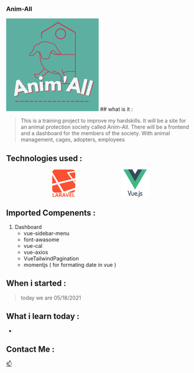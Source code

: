 ### Anim-All
<img src="https://github.com/Delvaux1986/anim-all/blob/main/public/assets/img/logo/logo.png?raw=true" alt="logo" style="width:250px;height:250px; margin:auto auto;"/>
## what is it :

> This is a training project to improve my hardskills.
>It will be a site for an animal protection society called Anim-All.
>There will be a frontend and a dashboard for the members of the society.
>With animal management, cages, adopters, employees 

## Technologies used :

<div style="display:flex;flex-direction:row; justify-content:space-evenly;"> 
    <img src="https://raw.githubusercontent.com/devicons/devicon/7a4ca8aa871d6dca81691e018d31eed89cb70a76/icons/laravel/laravel-plain-wordmark.svg" width="75" height="75" style="display:flex;"/>
    <img src="https://raw.githubusercontent.com/devicons/devicon/7a4ca8aa871d6dca81691e018d31eed89cb70a76/icons/vuejs/vuejs-original-wordmark.svg" width="75" height="75" />
</div>

## Imported Compenents : 
1. Dashboard
    * vue-sidebar-menu
    * font-awasome
    * vue-cal
    * vue-axios
    * VueTailwindPagination
    * momentjs ( for formating date in vue )

## When i started : 

> today we are 05/18/2021 

## What i learn today :
* 

## Contact Me :
[:mailbox:](mailto:delvaux.robby@protonmail.com)

